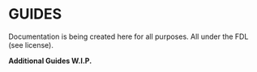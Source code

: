 # GUIDES
Documentation is being created here for all purposes. All under the FDL (see license).

**Additional Guides W.I.P.**
